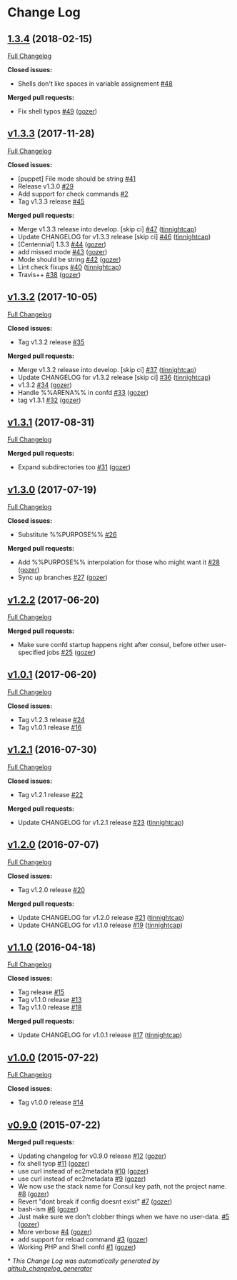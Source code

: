 # Change Log

## [1.3.4](https://github.com/nubisproject/nubis-puppet-configuration/tree/1.3.4) (2018-02-15)
[Full Changelog](https://github.com/nubisproject/nubis-puppet-configuration/compare/v1.3.3...1.3.4)

**Closed issues:**

- Shells don't like spaces in variable assignement [\#48](https://github.com/nubisproject/nubis-puppet-configuration/issues/48)

**Merged pull requests:**

- Fix shell typos [\#49](https://github.com/nubisproject/nubis-puppet-configuration/pull/49) ([gozer](https://github.com/gozer))

## [v1.3.3](https://github.com/nubisproject/nubis-puppet-configuration/tree/v1.3.3) (2017-11-28)
[Full Changelog](https://github.com/nubisproject/nubis-puppet-configuration/compare/v1.3.2...v1.3.3)

**Closed issues:**

- \[puppet\] File mode should be string [\#41](https://github.com/nubisproject/nubis-puppet-configuration/issues/41)
- Release v1.3.0 [\#29](https://github.com/nubisproject/nubis-puppet-configuration/issues/29)
- Add support for check commands [\#2](https://github.com/nubisproject/nubis-puppet-configuration/issues/2)
- Tag v1.3.3 release [\#45](https://github.com/nubisproject/nubis-puppet-configuration/issues/45)

**Merged pull requests:**

- Merge v1.3.3 release into develop. \[skip ci\] [\#47](https://github.com/nubisproject/nubis-puppet-configuration/pull/47) ([tinnightcap](https://github.com/tinnightcap))
- Update CHANGELOG for v1.3.3 release \[skip ci\] [\#46](https://github.com/nubisproject/nubis-puppet-configuration/pull/46) ([tinnightcap](https://github.com/tinnightcap))
- \[Centennial\] 1.3.3 [\#44](https://github.com/nubisproject/nubis-puppet-configuration/pull/44) ([gozer](https://github.com/gozer))
- add missed mode [\#43](https://github.com/nubisproject/nubis-puppet-configuration/pull/43) ([gozer](https://github.com/gozer))
- Mode should be string [\#42](https://github.com/nubisproject/nubis-puppet-configuration/pull/42) ([gozer](https://github.com/gozer))
- Lint check fixups [\#40](https://github.com/nubisproject/nubis-puppet-configuration/pull/40) ([tinnightcap](https://github.com/tinnightcap))
- Travis++ [\#38](https://github.com/nubisproject/nubis-puppet-configuration/pull/38) ([gozer](https://github.com/gozer))

## [v1.3.2](https://github.com/nubisproject/nubis-puppet-configuration/tree/v1.3.2) (2017-10-05)
[Full Changelog](https://github.com/nubisproject/nubis-puppet-configuration/compare/v1.3.1...v1.3.2)

**Closed issues:**

- Tag v1.3.2 release [\#35](https://github.com/nubisproject/nubis-puppet-configuration/issues/35)

**Merged pull requests:**

- Merge v1.3.2 release into develop. \[skip ci\] [\#37](https://github.com/nubisproject/nubis-puppet-configuration/pull/37) ([tinnightcap](https://github.com/tinnightcap))
- Update CHANGELOG for v1.3.2 release \[skip ci\] [\#36](https://github.com/nubisproject/nubis-puppet-configuration/pull/36) ([tinnightcap](https://github.com/tinnightcap))
- v1.3.2 [\#34](https://github.com/nubisproject/nubis-puppet-configuration/pull/34) ([gozer](https://github.com/gozer))
- Handle %%ARENA%% in confd [\#33](https://github.com/nubisproject/nubis-puppet-configuration/pull/33) ([gozer](https://github.com/gozer))
- tag v1.3.1 [\#32](https://github.com/nubisproject/nubis-puppet-configuration/pull/32) ([gozer](https://github.com/gozer))

## [v1.3.1](https://github.com/nubisproject/nubis-puppet-configuration/tree/v1.3.1) (2017-08-31)
[Full Changelog](https://github.com/nubisproject/nubis-puppet-configuration/compare/v1.3.0...v1.3.1)

**Merged pull requests:**

- Expand subdirectories too [\#31](https://github.com/nubisproject/nubis-puppet-configuration/pull/31) ([gozer](https://github.com/gozer))

## [v1.3.0](https://github.com/nubisproject/nubis-puppet-configuration/tree/v1.3.0) (2017-07-19)
[Full Changelog](https://github.com/nubisproject/nubis-puppet-configuration/compare/v1.2.2...v1.3.0)

**Closed issues:**

- Substitute %%PURPOSE%% [\#26](https://github.com/nubisproject/nubis-puppet-configuration/issues/26)

**Merged pull requests:**

- Add %%PURPOSE%% interpolation for those who might want it [\#28](https://github.com/nubisproject/nubis-puppet-configuration/pull/28) ([gozer](https://github.com/gozer))
- Sync up branches [\#27](https://github.com/nubisproject/nubis-puppet-configuration/pull/27) ([gozer](https://github.com/gozer))

## [v1.2.2](https://github.com/nubisproject/nubis-puppet-configuration/tree/v1.2.2) (2017-06-20)
[Full Changelog](https://github.com/nubisproject/nubis-puppet-configuration/compare/v1.0.1...v1.2.2)

**Merged pull requests:**

- Make sure confd startup happens right after consul, before other user-specified jobs [\#25](https://github.com/nubisproject/nubis-puppet-configuration/pull/25) ([gozer](https://github.com/gozer))

## [v1.0.1](https://github.com/nubisproject/nubis-puppet-configuration/tree/v1.0.1) (2017-06-20)
[Full Changelog](https://github.com/nubisproject/nubis-puppet-configuration/compare/v1.2.1...v1.0.1)

**Closed issues:**

- Tag v1.2.3 release [\#24](https://github.com/nubisproject/nubis-puppet-configuration/issues/24)
- Tag v1.0.1 release [\#16](https://github.com/nubisproject/nubis-puppet-configuration/issues/16)

## [v1.2.1](https://github.com/nubisproject/nubis-puppet-configuration/tree/v1.2.1) (2016-07-30)
[Full Changelog](https://github.com/nubisproject/nubis-puppet-configuration/compare/v1.2.0...v1.2.1)

**Closed issues:**

- Tag v1.2.1 release [\#22](https://github.com/nubisproject/nubis-puppet-configuration/issues/22)

**Merged pull requests:**

- Update CHANGELOG for v1.2.1 release [\#23](https://github.com/nubisproject/nubis-puppet-configuration/pull/23) ([tinnightcap](https://github.com/tinnightcap))

## [v1.2.0](https://github.com/nubisproject/nubis-puppet-configuration/tree/v1.2.0) (2016-07-07)
[Full Changelog](https://github.com/nubisproject/nubis-puppet-configuration/compare/v1.1.0...v1.2.0)

**Closed issues:**

- Tag v1.2.0 release [\#20](https://github.com/nubisproject/nubis-puppet-configuration/issues/20)

**Merged pull requests:**

- Update CHANGELOG for v1.2.0 release [\#21](https://github.com/nubisproject/nubis-puppet-configuration/pull/21) ([tinnightcap](https://github.com/tinnightcap))
- Update CHANGELOG for v1.1.0 release [\#19](https://github.com/nubisproject/nubis-puppet-configuration/pull/19) ([tinnightcap](https://github.com/tinnightcap))

## [v1.1.0](https://github.com/nubisproject/nubis-puppet-configuration/tree/v1.1.0) (2016-04-18)
[Full Changelog](https://github.com/nubisproject/nubis-puppet-configuration/compare/v1.0.0...v1.1.0)

**Closed issues:**

- Tag  release [\#15](https://github.com/nubisproject/nubis-puppet-configuration/issues/15)
- Tag v1.1.0 release [\#13](https://github.com/nubisproject/nubis-puppet-configuration/issues/13)
- Tag v1.1.0 release [\#18](https://github.com/nubisproject/nubis-puppet-configuration/issues/18)

**Merged pull requests:**

- Update CHANGELOG for v1.0.1 release [\#17](https://github.com/nubisproject/nubis-puppet-configuration/pull/17) ([tinnightcap](https://github.com/tinnightcap))

## [v1.0.0](https://github.com/nubisproject/nubis-puppet-configuration/tree/v1.0.0) (2015-07-22)
[Full Changelog](https://github.com/nubisproject/nubis-puppet-configuration/compare/v0.9.0...v1.0.0)

**Closed issues:**

- Tag v1.0.0 release [\#14](https://github.com/nubisproject/nubis-puppet-configuration/issues/14)

## [v0.9.0](https://github.com/nubisproject/nubis-puppet-configuration/tree/v0.9.0) (2015-07-22)
**Merged pull requests:**

- Updating changelog for v0.9.0 release [\#12](https://github.com/nubisproject/nubis-puppet-configuration/pull/12) ([gozer](https://github.com/gozer))
- fix shell tyop [\#11](https://github.com/nubisproject/nubis-puppet-configuration/pull/11) ([gozer](https://github.com/gozer))
- use curl instead of ec2metadata [\#10](https://github.com/nubisproject/nubis-puppet-configuration/pull/10) ([gozer](https://github.com/gozer))
- use curl instead of ec2metadata [\#9](https://github.com/nubisproject/nubis-puppet-configuration/pull/9) ([gozer](https://github.com/gozer))
- We now use the stack name for Consul key path, not the project name. [\#8](https://github.com/nubisproject/nubis-puppet-configuration/pull/8) ([gozer](https://github.com/gozer))
- Revert "dont break if config doesnt exist" [\#7](https://github.com/nubisproject/nubis-puppet-configuration/pull/7) ([gozer](https://github.com/gozer))
- bash-ism [\#6](https://github.com/nubisproject/nubis-puppet-configuration/pull/6) ([gozer](https://github.com/gozer))
- Just make sure we don't clobber things when we have no user-data. [\#5](https://github.com/nubisproject/nubis-puppet-configuration/pull/5) ([gozer](https://github.com/gozer))
- More verbose [\#4](https://github.com/nubisproject/nubis-puppet-configuration/pull/4) ([gozer](https://github.com/gozer))
- add support for reload command [\#3](https://github.com/nubisproject/nubis-puppet-configuration/pull/3) ([gozer](https://github.com/gozer))
- Working PHP and Shell confd [\#1](https://github.com/nubisproject/nubis-puppet-configuration/pull/1) ([gozer](https://github.com/gozer))



\* *This Change Log was automatically generated by [github_changelog_generator](https://github.com/skywinder/Github-Changelog-Generator)*